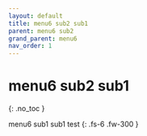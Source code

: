 ```yaml
---
layout: default
title: menu6 sub2 sub1
parent: menu6 sub2
grand_parent: menu6
nav_order: 1
---
```


# menu6 sub2 sub1
{: .no_toc }

menu6 sub1 sub1 test
{: .fs-6 .fw-300 }
